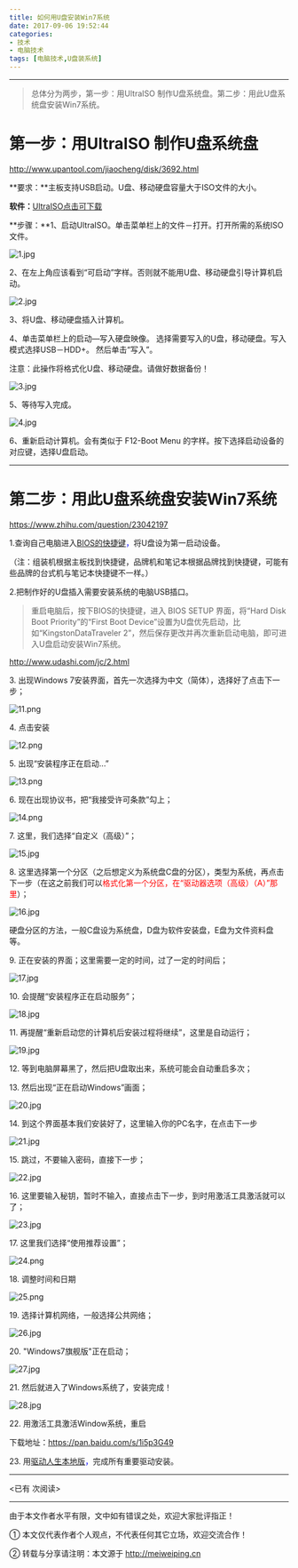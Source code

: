 ```yaml
---
title: 如何用U盘安装Win7系统
date: 2017-09-06 19:52:44
categories: 
- 技术
- 电脑技术
tags: [电脑技术,U盘装系统]
---
```


---


> 总体分为两步，第一步：用UltraISO 制作U盘系统盘。第二步：用此U盘系统盘安装Win7系统。

# 第一步：用UltraISO 制作U盘系统盘 #

http://www.upantool.com/jiaocheng/disk/3692.html

<!-- more -->

**要求：**主板支持USB启动。U盘、移动硬盘容量大于ISO文件的大小。

**软件：**<font color=blue>[UltraISO点击可下载](http://www.baidu.com/s?ie=utf-8&f=3&rsv_bp=1&rsv_idx=1&tn=baidu&wd=ultraiso%E4%B8%8B%E8%BD%BD&oq=ultraiso%25E4%25B8%258B%25E8%25BD%25BD&rsv_pq=cc947746000269da&rsv_t=19eaIQ9KHqEa9A4pG2R5LjqY9kiYB6Guo2r0Sw1uYxqm7eEdte6Z%2BCeXa08&rqlang=cn&rsv_enter=0&prefixsug=ultraiso%25E4%25B8%258B%25E8%25BD%25BD&rsp=0) </font>

**步骤：**1、启动UltraISO。单击菜单栏上的文件－打开。打开所需的系统ISO文件。

![1.jpg](https://i.loli.net/2017/09/06/59afd5394cae0.jpg)

2、在左上角应该看到“可启动”字样。否则就不能用U盘、移动硬盘引导计算机启动。

![2.jpg](https://i.loli.net/2017/09/06/59afd539839ff.jpg)

3、将U盘、移动硬盘插入计算机。

4、单击菜单栏上的启动—写入硬盘映像。 选择需要写入的U盘，移动硬盘。写入模式选择USB－HDD+。
   然后单击“写入”。

   注意：此操作将格式化U盘、移动硬盘。请做好数据备份！

![3.jpg](https://i.loli.net/2017/09/06/59afd539959a5.jpg)

5、等待写入完成。

![4.jpg](https://i.loli.net/2017/09/06/59afd53996b29.jpg)

6、重新启动计算机。会有类似于 F12-Boot Menu 的字样。按下选择启动设备的对应键，选择U盘启动。

---

# 第二步：用此U盘系统盘安装Win7系统 #

https://www.zhihu.com/question/23042197

1\.查询自己电脑进入<font color=blue>[BIOS的快捷键](http://www.udashi.com/jc/2.html)，</font>将U盘设为第一启动设备。

（注：组装机根据主板找到快捷键，品牌机和笔记本根据品牌找到快捷键，可能有些品牌的台式机与笔记本快捷键不一样。）


2\.把制作好的U盘插入需要安装系统的电脑USB插口。

> 重启电脑后，按下BIOS的快捷键，进入 BIOS SETUP 界面，将“Hard Disk Boot Priority”的“First Boot Device”设置为U盘优先启动，比如“KingstonDataTraveler 2”，然后保存更改并再次重新启动电脑，即可进入U盘启动安装Win7系统。

http://www.udashi.com/jc/2.html

3\. 出现Windows 7安装界面，首先一次选择为中文（简体），选择好了点击下一步；

![11.png](https://i.loli.net/2017/09/06/59afdaf99872c.png)

4\. 点击安装

![12.png](https://i.loli.net/2017/09/06/59afdaf9b3e1a.png)

5\. 出现“安装程序正在启动...” 

![13.png](https://i.loli.net/2017/09/06/59afdaf9e3f61.png)

6\. 现在出现协议书，把“我接受许可条款”勾上；

![14.png](https://i.loli.net/2017/09/06/59afdaf94f604.png)

7\. 这里，我们选择“自定义（高级）”；

![15.jpg](https://i.loli.net/2017/09/06/59afdaf8a4e31.jpg)

8\. 这里选择第一个分区（之后想定义为系统盘C盘的分区），类型为系统，再点击下一步（在这之前我们可以<font color=red>格式化第一个分区，在“驱动器选项（高级）（A）”那里</font>）；

![16.jpg](https://i.loli.net/2017/09/06/59afdaf8a5acb.jpg)

硬盘分区的方法，一般C盘设为系统盘，D盘为软件安装盘，E盘为文件资料盘等。

9\. 正在安装的界面；这里需要一定的时间，过了一定的时间后；

![17.jpg](https://i.loli.net/2017/09/06/59afdaf8bbf88.jpg)

10\. 会提醒“安装程序正在启动服务”；

![18.jpg](https://i.loli.net/2017/09/06/59afdaf86f66f.jpg)

11\. 再提醒“重新启动您的计算机后安装过程将继续”，这里是自动运行；

![19.jpg](https://i.loli.net/2017/09/06/59afdaf859b8b.jpg)

12\. 等到电脑屏幕黑了，然后把U盘取出来，系统可能会自动重启多次；

13\. 然后出现“正在启动Windows”画面；

![20.jpg](https://i.loli.net/2017/09/06/59afdaf82ac3f.jpg)

14\.  到这个界面基本我们安装好了，这里输入你的PC名字，在点击下一步

![21.jpg](https://i.loli.net/2017/09/06/59afdfed55716.jpg)

15\. 跳过，不要输入密码，直接下一步；

![22.jpg](https://i.loli.net/2017/09/06/59afdfed94f73.jpg)

16\. 这里要输入秘钥，暂时不输入，直接点击下一步，到时用激活工具激活就可以了；

![23.jpg](https://i.loli.net/2017/09/06/59afdfed7216d.jpg)

17\. 这里我们选择“使用推荐设置”；

![24.png](https://i.loli.net/2017/09/06/59afdfedd9868.png)

18\. 调整时间和日期

![25.png](https://i.loli.net/2017/09/06/59afdfedcf1c9.png)

19\. 选择计算机网络，一般选择公共网络；

![26.jpg](https://i.loli.net/2017/09/06/59afdfedbe3d6.jpg)

20\. "Windows7旗舰版"正在启动；

![27.jpg](https://i.loli.net/2017/09/06/59afdfed73c0f.jpg)

21\. 然后就进入了Windows系统了，安装完成！

![28.jpg](https://i.loli.net/2017/09/06/59afdfed3a38f.jpg)


22\. 用激活工具激活Window系统，重启

下载地址：https://pan.baidu.com/s/1i5p3G49 

23\. 用<font color=blue>[驱动人生本地版](https://www.google.co.jp/search?q=%E9%A9%B1%E5%8A%A8%E4%BA%BA%E7%94%9F+%E6%9C%AC%E5%9C%B0%E7%89%88&oq=%E9%A9%B1%E5%8A%A8%E4%BA%BA%E7%94%9F+%E6%9C%AC%E5%9C%B0%E7%89%88&aqs=chrome..69i57j69i65.4898j0j4&sourceid=chrome&ie=UTF-8)，</font>完成所有重要驱动安装。







---

<span id="busuanzi_container_page_pv">
<已有 <span id="busuanzi_value_page_pv"></span> 次阅读>
</span>

---


由于本文作者水平有限，文中如有错误之处，欢迎大家批评指正！

① 本文仅代表作者个人观点，不代表任何其它立场，欢迎交流合作！

② 转载与分享请注明：本文源于 http://meiweiping.cn